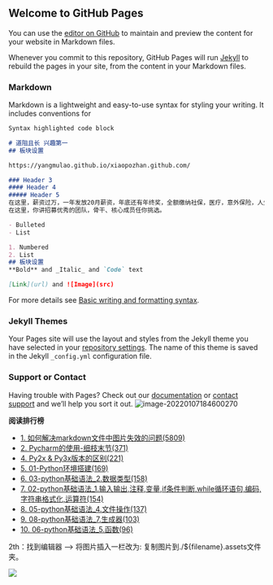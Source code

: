 ## Welcome to GitHub Pages

You can use the [editor on GitHub](https://github.com/yangmulao/xiaopozhan.github.com/edit/gh-pages/index.md) to maintain and preview the content for your website in Markdown files.

Whenever you commit to this repository, GitHub Pages will run [Jekyll](https://jekyllrb.com/) to rebuild the pages in your site, from the content in your Markdown files.

### Markdown

Markdown is a lightweight and easy-to-use syntax for styling your writing. It includes conventions for

```markdown
Syntax highlighted code block

# 道阻且长 兴趣第一
## 板块设置

https://yangmulao.github.io/xiaopozhan.github.com/

### Header 3
#### Header 4
##### Header 5
在这里，薪资过万，一年发放20月薪资，年底还有年终奖，全额缴纳社保，医疗，意外保险，人生保险，养老保险......我们将全不为你解决。
在这里，你讲招募优秀的团队，骨干、核心成员任你挑选。

- Bulleted
- List

1. Numbered
2. List
## 板块设置
**Bold** and _Italic_ and `Code` text

[Link](url) and ![Image](src)
```

For more details see [Basic writing and formatting syntax](https://docs.github.com/en/github/writing-on-github/getting-started-with-writing-and-formatting-on-github/basic-writing-and-formatting-syntax).

### Jekyll Themes

Your Pages site will use the layout and styles from the Jekyll theme you have selected in your [repository settings](https://github.com/yangmulao/xiaopozhan.github.com/settings/pages). The name of this theme is saved in the Jekyll `_config.yml` configuration file.

### Support or Contact

Having trouble with Pages? Check out our [documentation](https://docs.github.com/categories/github-pages-basics/) or [contact support](https://support.github.com/contact) and we’ll help you sort it out.
![image-20220107184600270](https://myxpz.oss-cn-beijing.aliyuncs.com/img/202201071846325.png)

**阅读排行榜**

- [1. 如何解决markdown文件中图片失效的问题(5809)](https://www.cnblogs.com/wanshizidiao/p/11273297.html)
- [2. Pycharm的使用-细枝末节(371)](https://www.cnblogs.com/wanshizidiao/p/11372125.html)
- [4. Py2x & Py3x版本的区别(221)](https://www.cnblogs.com/wanshizidiao/p/11831328.html)
- [5. 01-Python环境搭建(169)](https://www.cnblogs.com/wanshizidiao/p/10969875.html)
- [6. 03-python基础语法_2.数据类型(158)](https://www.cnblogs.com/wanshizidiao/p/11005290.html)
- [7. 02-python基础语法_1.输入输出,注释,变量,if条件判断,while循环语句,编码,字符串格式化,运算符(154)](https://www.cnblogs.com/wanshizidiao/p/10989123.html)
- [8. 05-python基础语法_4.文件操作(137)](https://www.cnblogs.com/wanshizidiao/p/11042914.html)
- [9. 08-python基础语法_7.生成器(103)](https://www.cnblogs.com/wanshizidiao/p/11087459.html)
- [10. 06-python基础语法_5.函数(96)](https://www.cnblogs.com/wanshizidiao/p/11062250.html)

2th：找到编辑器 --> 将图片插入一栏改为: 复制图片到./${filename}.assets文件夹。

![](https://img2018.cnblogs.com/blog/1672939/201911/1672939-20191118020809174-1620331393.png)



